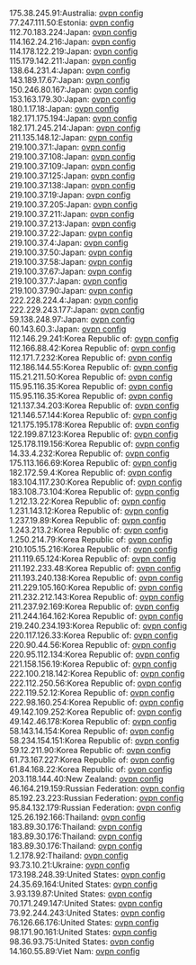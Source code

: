 175.38.245.91:Australia: [ovpn config](vpn/175_38_245_91.ovpn)  
77.247.111.50:Estonia: [ovpn config](vpn/77_247_111_50.ovpn)  
112.70.183.224:Japan: [ovpn config](vpn/112_70_183_224.ovpn)  
114.162.24.216:Japan: [ovpn config](vpn/114_162_24_216.ovpn)  
114.178.122.219:Japan: [ovpn config](vpn/114_178_122_219.ovpn)  
115.179.142.211:Japan: [ovpn config](vpn/115_179_142_211.ovpn)  
138.64.231.4:Japan: [ovpn config](vpn/138_64_231_4.ovpn)  
143.189.17.67:Japan: [ovpn config](vpn/143_189_17_67.ovpn)  
150.246.80.167:Japan: [ovpn config](vpn/150_246_80_167.ovpn)  
153.163.179.30:Japan: [ovpn config](vpn/153_163_179_30.ovpn)  
180.1.17.18:Japan: [ovpn config](vpn/180_1_17_18.ovpn)  
182.171.175.194:Japan: [ovpn config](vpn/182_171_175_194.ovpn)  
182.171.245.214:Japan: [ovpn config](vpn/182_171_245_214.ovpn)  
211.135.148.12:Japan: [ovpn config](vpn/211_135_148_12.ovpn)  
219.100.37.1:Japan: [ovpn config](vpn/219_100_37_1.ovpn)  
219.100.37.108:Japan: [ovpn config](vpn/219_100_37_108.ovpn)  
219.100.37.109:Japan: [ovpn config](vpn/219_100_37_109.ovpn)  
219.100.37.125:Japan: [ovpn config](vpn/219_100_37_125.ovpn)  
219.100.37.138:Japan: [ovpn config](vpn/219_100_37_138.ovpn)  
219.100.37.19:Japan: [ovpn config](vpn/219_100_37_19.ovpn)  
219.100.37.205:Japan: [ovpn config](vpn/219_100_37_205.ovpn)  
219.100.37.211:Japan: [ovpn config](vpn/219_100_37_211.ovpn)  
219.100.37.213:Japan: [ovpn config](vpn/219_100_37_213.ovpn)  
219.100.37.22:Japan: [ovpn config](vpn/219_100_37_22.ovpn)  
219.100.37.4:Japan: [ovpn config](vpn/219_100_37_4.ovpn)  
219.100.37.50:Japan: [ovpn config](vpn/219_100_37_50.ovpn)  
219.100.37.58:Japan: [ovpn config](vpn/219_100_37_58.ovpn)  
219.100.37.67:Japan: [ovpn config](vpn/219_100_37_67.ovpn)  
219.100.37.7:Japan: [ovpn config](vpn/219_100_37_7.ovpn)  
219.100.37.90:Japan: [ovpn config](vpn/219_100_37_90.ovpn)  
222.228.224.4:Japan: [ovpn config](vpn/222_228_224_4.ovpn)  
222.229.243.177:Japan: [ovpn config](vpn/222_229_243_177.ovpn)  
59.138.248.97:Japan: [ovpn config](vpn/59_138_248_97.ovpn)  
60.143.60.3:Japan: [ovpn config](vpn/60_143_60_3.ovpn)  
112.146.29.241:Korea Republic of: [ovpn config](vpn/112_146_29_241.ovpn)  
112.166.88.42:Korea Republic of: [ovpn config](vpn/112_166_88_42.ovpn)  
112.171.7.232:Korea Republic of: [ovpn config](vpn/112_171_7_232.ovpn)  
112.186.144.55:Korea Republic of: [ovpn config](vpn/112_186_144_55.ovpn)  
115.21.211.50:Korea Republic of: [ovpn config](vpn/115_21_211_50.ovpn)  
115.95.116.35:Korea Republic of: [ovpn config](vpn/115_95_116_35.ovpn)  
115.95.116.35:Korea Republic of: [ovpn config](vpn/115_95_116_35.ovpn)  
121.137.34.203:Korea Republic of: [ovpn config](vpn/121_137_34_203.ovpn)  
121.146.57.144:Korea Republic of: [ovpn config](vpn/121_146_57_144.ovpn)  
121.175.195.178:Korea Republic of: [ovpn config](vpn/121_175_195_178.ovpn)  
122.199.87.123:Korea Republic of: [ovpn config](vpn/122_199_87_123.ovpn)  
125.178.119.156:Korea Republic of: [ovpn config](vpn/125_178_119_156.ovpn)  
14.33.4.232:Korea Republic of: [ovpn config](vpn/14_33_4_232.ovpn)  
175.113.166.69:Korea Republic of: [ovpn config](vpn/175_113_166_69.ovpn)  
182.172.59.4:Korea Republic of: [ovpn config](vpn/182_172_59_4.ovpn)  
183.104.117.230:Korea Republic of: [ovpn config](vpn/183_104_117_230.ovpn)  
183.108.73.104:Korea Republic of: [ovpn config](vpn/183_108_73_104.ovpn)  
1.212.13.22:Korea Republic of: [ovpn config](vpn/1_212_13_22.ovpn)  
1.231.143.12:Korea Republic of: [ovpn config](vpn/1_231_143_12.ovpn)  
1.237.19.89:Korea Republic of: [ovpn config](vpn/1_237_19_89.ovpn)  
1.243.213.2:Korea Republic of: [ovpn config](vpn/1_243_213_2.ovpn)  
1.250.214.79:Korea Republic of: [ovpn config](vpn/1_250_214_79.ovpn)  
210.105.15.216:Korea Republic of: [ovpn config](vpn/210_105_15_216.ovpn)  
211.119.65.124:Korea Republic of: [ovpn config](vpn/211_119_65_124.ovpn)  
211.192.233.48:Korea Republic of: [ovpn config](vpn/211_192_233_48.ovpn)  
211.193.240.138:Korea Republic of: [ovpn config](vpn/211_193_240_138.ovpn)  
211.229.105.160:Korea Republic of: [ovpn config](vpn/211_229_105_160.ovpn)  
211.232.212.143:Korea Republic of: [ovpn config](vpn/211_232_212_143.ovpn)  
211.237.92.169:Korea Republic of: [ovpn config](vpn/211_237_92_169.ovpn)  
211.244.164.162:Korea Republic of: [ovpn config](vpn/211_244_164_162.ovpn)  
219.240.234.193:Korea Republic of: [ovpn config](vpn/219_240_234_193.ovpn)  
220.117.126.33:Korea Republic of: [ovpn config](vpn/220_117_126_33.ovpn)  
220.90.44.56:Korea Republic of: [ovpn config](vpn/220_90_44_56.ovpn)  
220.95.112.134:Korea Republic of: [ovpn config](vpn/220_95_112_134.ovpn)  
221.158.156.19:Korea Republic of: [ovpn config](vpn/221_158_156_19.ovpn)  
222.100.218.142:Korea Republic of: [ovpn config](vpn/222_100_218_142.ovpn)  
222.112.250.56:Korea Republic of: [ovpn config](vpn/222_112_250_56.ovpn)  
222.119.52.12:Korea Republic of: [ovpn config](vpn/222_119_52_12.ovpn)  
222.98.160.254:Korea Republic of: [ovpn config](vpn/222_98_160_254.ovpn)  
49.142.109.252:Korea Republic of: [ovpn config](vpn/49_142_109_252.ovpn)  
49.142.46.178:Korea Republic of: [ovpn config](vpn/49_142_46_178.ovpn)  
58.143.14.154:Korea Republic of: [ovpn config](vpn/58_143_14_154.ovpn)  
58.234.154.151:Korea Republic of: [ovpn config](vpn/58_234_154_151.ovpn)  
59.12.211.90:Korea Republic of: [ovpn config](vpn/59_12_211_90.ovpn)  
61.73.167.227:Korea Republic of: [ovpn config](vpn/61_73_167_227.ovpn)  
61.84.168.22:Korea Republic of: [ovpn config](vpn/61_84_168_22.ovpn)  
203.118.144.40:New Zealand: [ovpn config](vpn/203_118_144_40.ovpn)  
46.164.219.159:Russian Federation: [ovpn config](vpn/46_164_219_159.ovpn)  
85.192.23.223:Russian Federation: [ovpn config](vpn/85_192_23_223.ovpn)  
95.84.132.179:Russian Federation: [ovpn config](vpn/95_84_132_179.ovpn)  
125.26.192.166:Thailand: [ovpn config](vpn/125_26_192_166.ovpn)  
183.89.30.176:Thailand: [ovpn config](vpn/183_89_30_176.ovpn)  
183.89.30.176:Thailand: [ovpn config](vpn/183_89_30_176.ovpn)  
183.89.30.176:Thailand: [ovpn config](vpn/183_89_30_176.ovpn)  
1.2.178.92:Thailand: [ovpn config](vpn/1_2_178_92.ovpn)  
93.73.10.21:Ukraine: [ovpn config](vpn/93_73_10_21.ovpn)  
173.198.248.39:United States: [ovpn config](vpn/173_198_248_39.ovpn)  
24.35.69.164:United States: [ovpn config](vpn/24_35_69_164.ovpn)  
3.93.139.87:United States: [ovpn config](vpn/3_93_139_87.ovpn)  
70.171.249.147:United States: [ovpn config](vpn/70_171_249_147.ovpn)  
73.92.244.243:United States: [ovpn config](vpn/73_92_244_243.ovpn)  
76.126.66.176:United States: [ovpn config](vpn/76_126_66_176.ovpn)  
98.171.90.161:United States: [ovpn config](vpn/98_171_90_161.ovpn)  
98.36.93.75:United States: [ovpn config](vpn/98_36_93_75.ovpn)  
14.160.55.89:Viet Nam: [ovpn config](vpn/14_160_55_89.ovpn)  
